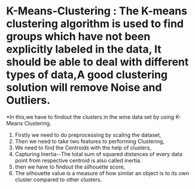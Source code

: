 # K-Means-Clustering : The K-means clustering algorithm is used to find groups which have not been explicitly labeled in the data, It should be able to deal with different types of data,A good clustering solution will remove Noise and Outliers.
*In this,we have to findout the clusters in the wine data set by using K-Means Clustering.
1. Firstly we need to do preprocessing by scaling the dataset, 
2. Then we need to take two features to performing Clustering,
3. We need to find the Centroids with the help of clusters,
4. Capturing Inertia--The total sum of squared distances of every data point from respective centroid is also called inertia.
5. then we have to findout the silhouette score,
6. The silhouette value is a measure of how similar an object is to its own cluster compared to other clusters.
